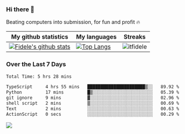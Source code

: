 ### Hi there 👋
<p>Beating computers into submission, for fun and profit 🔥</p>

|My github statistics|My languages|Streaks|
|-|-|-|
|[![Fidele's github stats](https://github-readme-stats.vercel.app/api?username=itfidele&count_private=true&show_icons=true&theme=dark&hide_title=true)](https://github.com/itfidele)|[![Top Langs](https://github-readme-stats.vercel.app/api/top-langs/?username=itfidele&show_icons=true&langs_count=8&theme=dark&layout=compact&hide_title=true)](https://github.com/itfidele)|![itfidele](https://github-readme-streak-stats.herokuapp.com/?user=itfidele&theme=dark)

### Over the Last 7 Days
<!--START_SECTION:waka-->

```txt
Total Time: 5 hrs 28 mins

TypeScript     4 hrs 55 mins   ██████████████████████▒░░   89.92 %
Python         17 mins         █▒░░░░░░░░░░░░░░░░░░░░░░░   05.39 %
git ignore     9 mins          ▓░░░░░░░░░░░░░░░░░░░░░░░░   02.96 %
shell script   2 mins          ▒░░░░░░░░░░░░░░░░░░░░░░░░   00.69 %
Text           2 mins          ░░░░░░░░░░░░░░░░░░░░░░░░░   00.63 %
ActionScript   0 secs          ░░░░░░░░░░░░░░░░░░░░░░░░░   00.29 %
```

<!--END_SECTION:waka-->



![](https://komarev.com/ghpvc/?username=itfidele)
